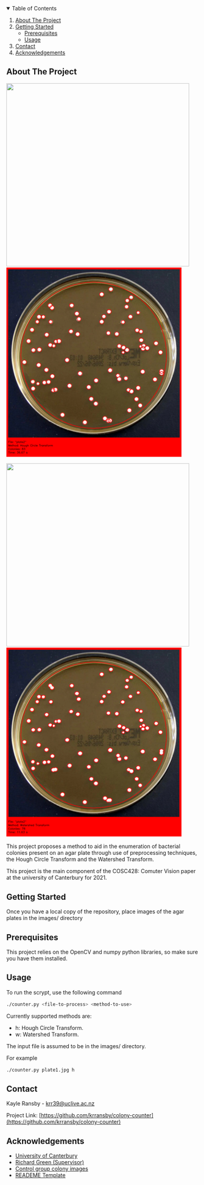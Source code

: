 <!-- TABLE OF CONTENTS -->
<details open="open">
  <summary>Table of Contents</summary>
  <ol>
    <li>
        <a href="#about-the-project">About The Project</a>
    </li>
    <li>
      <a href="#getting-started">Getting Started</a>
      <ul>
        <li><a href="#prerequisites">Prerequisites</a></li>
        <li><a href="#usage">Usage</a></li>
      </ul>
    </li>
    <li><a href="#contact">Contact</a></li>
    <li><a href="#acknowledgements">Acknowledgements</a></li>
  </ol>
</details>



<!-- ABOUT THE PROJECT -->
## About The Project

<img src="demo/hough_demo.gif" width="480" height="480"> <img src="demo/hough_ex.png" width="460"> 

<img src="demo/water_demo.gif" width="480" height="480"> <img src="demo/water_ex.png" width="460"> 


This project proposes a method to aid in the enumeration of bacterial colonies present on an agar plate through use of preprocessing techniques, the Hough Circle Transform and the Watershed Transform.

This project is the main component of the COSC428: Comuter Vision paper at the university of Canterbury for 2021.




<!-- GETTING STARTED -->
## Getting Started

Once you have a local copy of the repository, place images of the agar plates in the images/ directory




## Prerequisites

This project relies on the OpenCV and numpy python libraries, so make sure you have them installed.




<!-- USAGE EXAMPLES -->
## Usage

To run the scrypt, use the following command

  ```sh
  ./counter.py <file-to-process> <method-to-use>
  ```


Currently supported methods are:
* h: Hough Circle Transform.
* w: Watershed Transform.


The input file is assumed to be in the images/ directory.


For example

  ```sh
  ./counter.py plate1.jpg h
  ```




<!-- CONTACT -->
## Contact

Kayle Ransby - krr39@uclive.ac.nz

Project Link: [https://github.com/krransby/colony-counter](https://github.com/krransby/colony-counter)




<!-- ACKNOWLEDGEMENTS -->
## Acknowledgements
* [University of Canterbury](https://www.canterbury.ac.nz/)
* [Richard Green (Supervisor)](https://www.canterbury.ac.nz/engineering/contact-us/people/richard-green.html)
* [Control group colony images](http://opencfu.sourceforge.net/samples.php)
* [READEME Template](https://github.com/othneildrew/Best-README-Template)